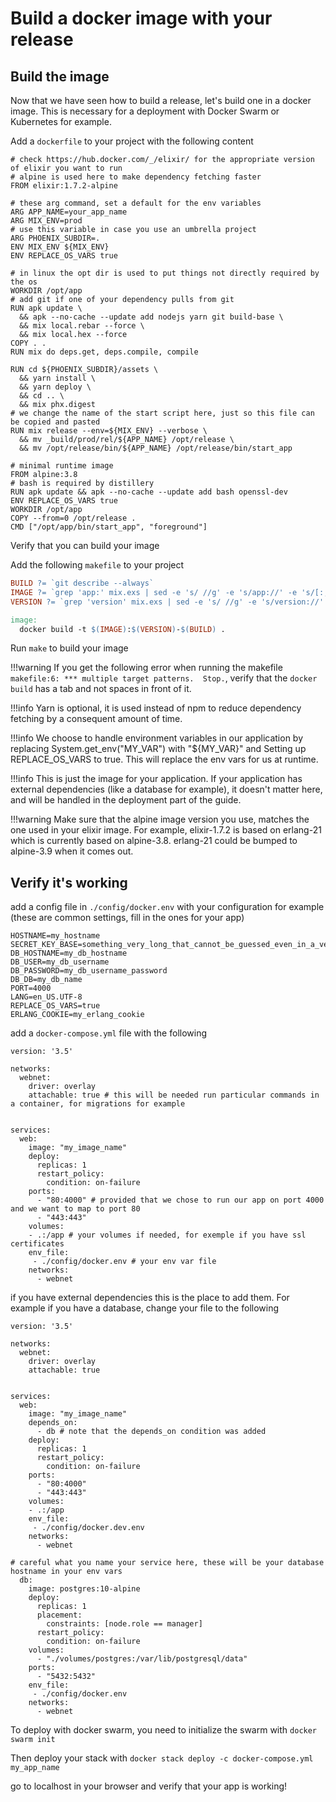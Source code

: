 # Build a docker image with your release

## Build the image

Now that we have seen how to build a release, let's build one in a docker image. This is necessary for a deployment with Docker Swarm or Kubernetes for example.

Add a `dockerfile` to your project with the following content

```docker
# check https://hub.docker.com/_/elixir/ for the appropriate version of elixir you want to run
# alpine is used here to make dependency fetching faster
FROM elixir:1.7.2-alpine

# these arg command, set a default for the env variables
ARG APP_NAME=your_app_name
ARG MIX_ENV=prod
# use this variable in case you use an umbrella project
ARG PHOENIX_SUBDIR=.
ENV MIX_ENV ${MIX_ENV}
ENV REPLACE_OS_VARS true

# in linux the opt dir is used to put things not directly required by the os
WORKDIR /opt/app
# add git if one of your dependency pulls from git
RUN apk update \
  && apk --no-cache --update add nodejs yarn git build-base \
  && mix local.rebar --force \
  && mix local.hex --force
COPY . .
RUN mix do deps.get, deps.compile, compile

RUN cd ${PHOENIX_SUBDIR}/assets \
  && yarn install \
  && yarn deploy \
  && cd .. \
  && mix phx.digest
# we change the name of the start script here, just so this file can be copied and pasted
RUN mix release --env=${MIX_ENV} --verbose \
  && mv _build/prod/rel/${APP_NAME} /opt/release \
  && mv /opt/release/bin/${APP_NAME} /opt/release/bin/start_app

# minimal runtime image
FROM alpine:3.8
# bash is required by distillery
RUN apk update && apk --no-cache --update add bash openssl-dev
ENV REPLACE_OS_VARS true
WORKDIR /opt/app
COPY --from=0 /opt/release .
CMD ["/opt/app/bin/start_app", "foreground"]
```

Verify that you can build your image

Add the following `makefile` to your project

```makefile
BUILD ?= `git describe --always`
IMAGE ?= `grep 'app:' mix.exs | sed -e 's/ //g' -e 's/app://' -e 's/[:,]//g'`
VERSION ?= `grep 'version' mix.exs | sed -e 's/ //g' -e 's/version://' -e 's/[",]//g'`

image:
  docker build -t $(IMAGE):$(VERSION)-$(BUILD) .
```

Run `make` to build your image

!!!warning
    If you get the following error when running the makefile `makefile:6: *** multiple target patterns.  Stop.`, verify that the `docker build` has a tab and not spaces in front of it.

!!!info
    Yarn is optional, it is used instead of npm to reduce dependency fetching by a consequent amount of time.

!!!info
    We choose to handle environment variables in our application by replacing System.get_env("MY_VAR") with "${MY_VAR}" and Setting up REPLACE_OS_VARS to true. This will replace the env vars for us at runtime.

!!!info
    This is just the image for your application. If your application has external dependencies (like a database for example), it doesn't matter here, and will be handled in the deployment part of the guide.

!!!warning
    Make sure that the alpine image version you use, matches the one used in your elixir image. For example, elixir-1.7.2 is based on erlang-21 which is currently based on alpine-3.8. erlang-21 could be bumped to alpine-3.9 when it comes out.

## Verify it's working

add a config file in `./config/docker.env` with your configuration for example (these are common settings, fill in the ones for your app)

```Shell
HOSTNAME=my_hostname
SECRET_KEY_BASE=something_very_long_that_cannot_be_guessed_even_in_a_very_long_time
DB_HOSTNAME=my_db_hostname
DB_USER=my_db_username
DB_PASSWORD=my_db_username_password
DB_DB=my_db_name
PORT=4000
LANG=en_US.UTF-8
REPLACE_OS_VARS=true
ERLANG_COOKIE=my_erlang_cookie
```

add a `docker-compose.yml` file with the following

```docker
version: '3.5'

networks:
  webnet:
    driver: overlay
    attachable: true # this will be needed run particular commands in a container, for migrations for example


services:
  web:
    image: "my_image_name"
    deploy:
      replicas: 1
      restart_policy:
        condition: on-failure
    ports:
      - "80:4000" # provided that we chose to run our app on port 4000 and we want to map to port 80
      - "443:443"
    volumes:
    - .:/app # your volumes if needed, for exemple if you have ssl certificates
    env_file:
     - ./config/docker.env # your env var file
    networks:
      - webnet
```

if you have external dependencies this is the place to add them. For example if you have a database, change your file to the following

```docker
version: '3.5'

networks:
  webnet:
    driver: overlay
    attachable: true


services:
  web:
    image: "my_image_name"
    depends_on:
      - db # note that the depends_on condition was added
    deploy:
      replicas: 1
      restart_policy:
        condition: on-failure
    ports:
      - "80:4000"
      - "443:443"
    volumes:
    - .:/app
    env_file:
     - ./config/docker.dev.env
    networks:
      - webnet

# careful what you name your service here, these will be your database hostname in your env vars
  db:
    image: postgres:10-alpine
    deploy:
      replicas: 1
      placement:
        constraints: [node.role == manager]
      restart_policy:
        condition: on-failure
    volumes:
      - "./volumes/postgres:/var/lib/postgresql/data"
    ports:
      - "5432:5432"
    env_file:
     - ./config/docker.env
    networks:
      - webnet
```

To deploy with docker swarm, you need to initialize the swarm with
`docker swarm init`

Then deploy your stack with
`docker stack deploy -c docker-compose.yml my_app_name`

go to localhost in your browser and verify that your app is working!
